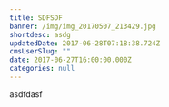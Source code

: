 ```yaml
---
title: SDFSDF
banner: /img/img_20170507_213429.jpg
shortdesc: asdg
updatedDate: 2017-06-28T07:18:38.724Z
cmsUserSlug: ""
date: 2017-06-27T16:00:00.000Z
categories: null
---
```


asdfdasf